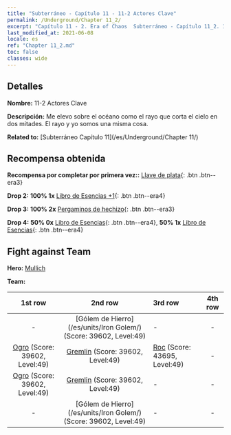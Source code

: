 ```yaml
---
title: "Subterráneo - Capítulo 11 - 11-2 Actores Clave"
permalink: /Underground/Chapter 11_2/
excerpt: "Capítulo 11 - 2. Era of Chaos  Subterráneo - Capítulo 11_2. 11-2 Actores Clave"
last_modified_at: 2021-06-08
locale: es
ref: "Chapter 11_2.md"
toc: false
classes: wide
---
```


## Detalles

 **Nombre:** 11-2 Actores Clave

 **Descripción:** Me elevo sobre el océano como el rayo que corta el cielo en dos mitades. El rayo y yo somos una misma cosa.

 **Related to:** [Subterráneo Capítulo 11](/es/Underground/Chapter 11/)

## Recompensa obtenida

 **Recompensa por completar por primera vez::** [Llave de plata](/ItemsES/con_693/){: .btn .btn--era3}

 **Drop 2:** **100% 1x** [Libro de Esencias +1](/ItemsES/mat_46/){: .btn .btn--era4}

 **Drop 3:** **100% 2x** [Pergaminos de hechizo](/ItemsES/con_694/){: .btn .btn--era3}

 **Drop 4:** **50% 0x** [Libro de Esencias](/ItemsES/mat_39/){: .btn .btn--era4}, **50% 1x** [Libro de Esencias](/ItemsES/mat_39/){: .btn .btn--era4}


## Fight against Team
 **Hero:** [Mullich](/es/heroes/Mullich/)

 **Team:**


  | 1st row | 2nd row | 3rd row | 4th row |
  |:----:|:----:|:----|:----:|
  | - | [Gólem de Hierro](/es/units/Iron Golem/) (Score: 39602, Level:49)  | - | - |
  | [Ogro](/es/units/Ogre/) (Score: 39602, Level:49)  | [Gremlin](/es/units/Gremlin/) (Score: 39602, Level:49)  | [Roc](/es/units/Roc/) (Score: 43695, Level:49)  | - |
  | [Ogro](/es/units/Ogre/) (Score: 39602, Level:49)  | [Gremlin](/es/units/Gremlin/) (Score: 39602, Level:49)  | - | - |
  | - | [Gólem de Hierro](/es/units/Iron Golem/) (Score: 39602, Level:49)  | - | - |


